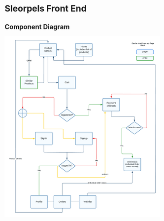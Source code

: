 # Sleorpels Front End

## Component Diagram

![Component Diagram](https://github.com/iamsabbirsobhani/sleorpels-front/blob/main/public/sleorpels.png)
